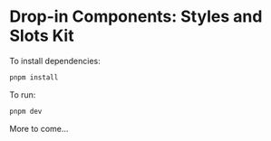 # Drop-in Components: Styles and Slots Kit

To install dependencies:

```bash
pnpm install
```

To run:

```bash
pnpm dev
```

More to come...

